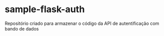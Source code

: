 # sample-flask-auth

Repositório criado para armazenar o código da API de autentificação com bando de dados